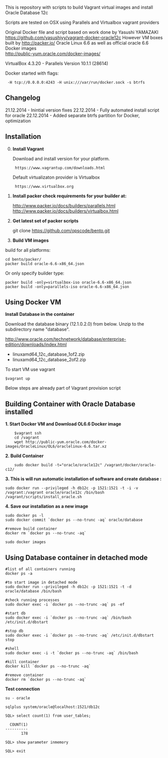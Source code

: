 This is repository with scripts to build Vagrant virtual images and install Oracle Database 12c

Scripts are tested on OSX using Parallels and Virtualbox vagrant providers

Original Docker file and script based on work done by Yasushi YAMAZAKI https://github.com/yasushiyy/vagrant-docker-oracle12c
However VM boxes built by http://packer.io/ Oracle Linux 6.6  as well as official oracle 6.6 Docker images  
http://public-yum.oracle.com/docker-images/

VirtualBox 4.3.20 - Parallels Version 10.1.1 (28614)

Docker started with flags:

     -H tcp://0.0.0.0:4243 -H unix:///var/run/docker.sock -s btrfs


Changelog
-------------------------------------------------
21.12.2014 - Inintial version fixes
22.12.2014 - Fully automated install script for oracle 
22.12.2014 - Added separate btrfs partition for Docker, optimization


Installation
-------------------------------------------------

0. __Install Vagrant__
    
    Download and install version for your platform.
        
        https://www.vagrantup.com/downloads.html

    Default virtualizaton provider is Virtualbox

        https://www.virtualbox.org

1. __Install packer check requirements for your builder at:__

    http://www.packer.io/docs/builders/parallels.html
    http://www.packer.io/docs/builders/virtualbox.html

2. __Get latest set of packer scripts__

    git clone https://github.com/opscode/bento.git

3. __Build VM images__  

build for all platforms: 

    cd bento/packer/
    packer build oracle-6.6-x86_64.json

Or only specify builder type:

    packer build -only=virtualbox-iso oracle-6.6-x86_64.json
    packer build -only=parallels-iso oracle-6.6-x86_64.json


Using Docker VM
-------------------------------------------------

__Install Database in the container__

Download the database binary (12.1.0.2.0) from below.  Unzip to the subdirectory name "database".

http://www.oracle.com/technetwork/database/enterprise-edition/downloads/index.html

* linuxamd64_12c_database_1of2.zip
* linuxamd64_12c_database_2of2.zip

To start VM use vagrant

    $vagrant up


Below steps are already part of Vagrant provision script

Building Container with Oracle Database installed
-------------------------------------------------

__1. Start Docker VM and Download OL6.6 Docker image__

```    
    $vagrant ssh
    cd /vagrant
    wget http://public-yum.oracle.com/docker-images/OracleLinux/OL6/oraclelinux-6.6.tar.xz
```

__2. Build Container__

```    
    sudo docker build -t="oracle/oracle12c" /vagrant/docker/oracle-c12/
```


__3. This is will run automatic installation of software and create database :__

```
sudo docker run --privileged -h db12c -p 1521:1521 -t -i -v /vagrant:/vagrant oracle/oracle12c /bin/bash /vagrant/scripts/install_oracle.sh
```

__4. Save our installation as a new image__
```
sudo docker ps -l
sudo docker commit `docker ps --no-trunc -aq` oracle/database

#remove build container
docker rm `docker ps --no-trunc -aq`

sudo docker images

```


Using Database container in detached mode
-------------------------------------------------

```
#list of all containers running
docker ps -a

#to start image in detached mode
sudo docker run --privileged -h db12c -p 1521:1521 -t -d oracle/database /bin/bash

#check running processes
sudo docker exec -i `docker ps --no-trunc -aq` ps -ef

#start db
sudo docker exec -i `docker ps --no-trunc -aq` /bin/bash  /etc/init.d/dbstart

#stop db
sudo docker exec -i `docker ps --no-trunc -aq` /etc/init.d/dbstart stop

#shell
sudo docker exec -i -t `docker ps --no-trunc -aq` /bin/bash

#kill container
docker kill `docker ps --no-trunc -aq`

#remove container
docker rm `docker ps --no-trunc -aq`

```

__Test connection__
```
su - oracle

sqlplus system/oracle@localhost:1521/db12c

SQL> select count(1) from user_tables;

  COUNT(1)
----------
       178

SQL> show parameter inmemory

SQL> exit
```
